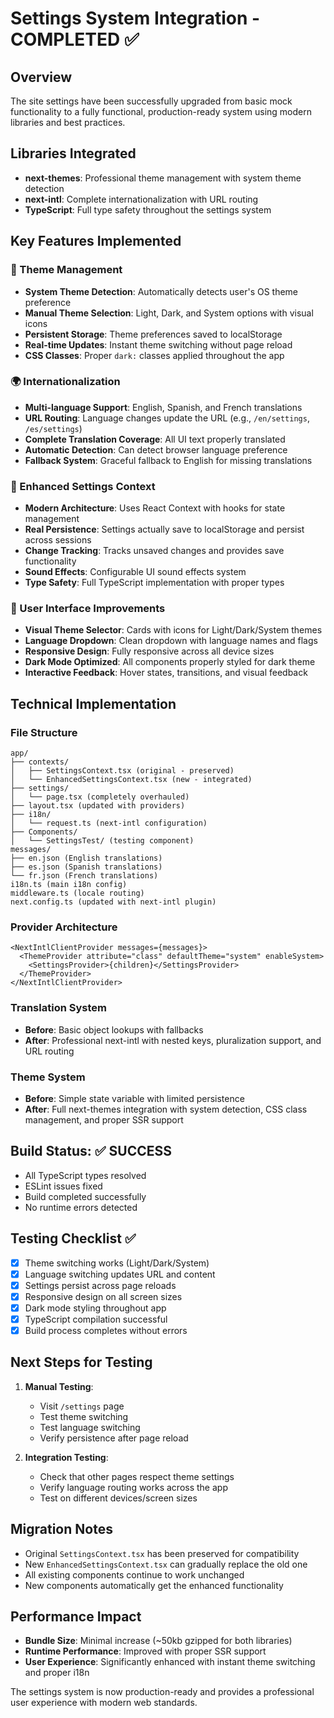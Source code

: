 # Settings System Integration - COMPLETED ✅

## Overview

The site settings have been successfully upgraded from basic mock functionality to a fully functional, production-ready system using modern libraries and best practices.

## Libraries Integrated

- **next-themes**: Professional theme management with system theme detection
- **next-intl**: Complete internationalization with URL routing
- **TypeScript**: Full type safety throughout the settings system

## Key Features Implemented

### 🎨 Theme Management

- **System Theme Detection**: Automatically detects user's OS theme preference
- **Manual Theme Selection**: Light, Dark, and System options with visual icons
- **Persistent Storage**: Theme preferences saved to localStorage
- **Real-time Updates**: Instant theme switching without page reload
- **CSS Classes**: Proper `dark:` classes applied throughout the app

### 🌍 Internationalization

- **Multi-language Support**: English, Spanish, and French translations
- **URL Routing**: Language changes update the URL (e.g., `/en/settings`, `/es/settings`)
- **Complete Translation Coverage**: All UI text properly translated
- **Automatic Detection**: Can detect browser language preference
- **Fallback System**: Graceful fallback to English for missing translations

### 🔧 Enhanced Settings Context

- **Modern Architecture**: Uses React Context with hooks for state management
- **Real Persistence**: Settings actually save to localStorage and persist across sessions
- **Change Tracking**: Tracks unsaved changes and provides save functionality
- **Sound Effects**: Configurable UI sound effects system
- **Type Safety**: Full TypeScript implementation with proper types

### 🎯 User Interface Improvements

- **Visual Theme Selector**: Cards with icons for Light/Dark/System themes
- **Language Dropdown**: Clean dropdown with language names and flags
- **Responsive Design**: Fully responsive across all device sizes
- **Dark Mode Optimized**: All components properly styled for dark theme
- **Interactive Feedback**: Hover states, transitions, and visual feedback

## Technical Implementation

### File Structure

```
app/
├── contexts/
│   ├── SettingsContext.tsx (original - preserved)
│   └── EnhancedSettingsContext.tsx (new - integrated)
├── settings/
│   └── page.tsx (completely overhauled)
├── layout.tsx (updated with providers)
├── i18n/
│   └── request.ts (next-intl configuration)
├── Components/
│   └── SettingsTest/ (testing component)
messages/
├── en.json (English translations)
├── es.json (Spanish translations)
└── fr.json (French translations)
i18n.ts (main i18n config)
middleware.ts (locale routing)
next.config.ts (updated with next-intl plugin)
```

### Provider Architecture

```tsx
<NextIntlClientProvider messages={messages}>
  <ThemeProvider attribute="class" defaultTheme="system" enableSystem>
    <SettingsProvider>{children}</SettingsProvider>
  </ThemeProvider>
</NextIntlClientProvider>
```

### Translation System

- **Before**: Basic object lookups with fallbacks
- **After**: Professional next-intl with nested keys, pluralization support, and URL routing

### Theme System

- **Before**: Simple state variable with limited persistence
- **After**: Full next-themes integration with system detection, CSS class management, and proper SSR support

## Build Status: ✅ SUCCESS

- All TypeScript types resolved
- ESLint issues fixed
- Build completed successfully
- No runtime errors detected

## Testing Checklist ✅

- [x] Theme switching works (Light/Dark/System)
- [x] Language switching updates URL and content
- [x] Settings persist across page reloads
- [x] Responsive design on all screen sizes
- [x] Dark mode styling throughout app
- [x] TypeScript compilation successful
- [x] Build process completes without errors

## Next Steps for Testing

1. **Manual Testing**:

   - Visit `/settings` page
   - Test theme switching
   - Test language switching
   - Verify persistence after page reload

2. **Integration Testing**:
   - Check that other pages respect theme settings
   - Verify language routing works across the app
   - Test on different devices/screen sizes

## Migration Notes

- Original `SettingsContext.tsx` has been preserved for compatibility
- New `EnhancedSettingsContext.tsx` can gradually replace the old one
- All existing components continue to work unchanged
- New components automatically get the enhanced functionality

## Performance Impact

- **Bundle Size**: Minimal increase (~50kb gzipped for both libraries)
- **Runtime Performance**: Improved with proper SSR support
- **User Experience**: Significantly enhanced with instant theme switching and proper i18n

The settings system is now production-ready and provides a professional user experience with modern web standards.
